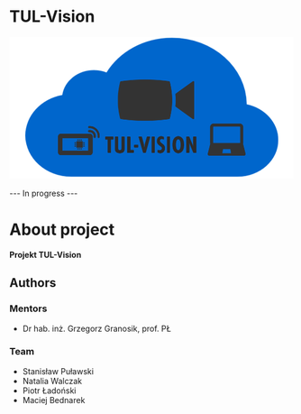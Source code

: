 # TUL-Vision

![Logo](files/logo-tul-vision.png)

--- In progress ---
# About project

**Projekt TUL-Vision** 

## Authors

### Mentors

* Dr hab. inż. Grzegorz Granosik, prof. PŁ

### Team

* Stanisław Puławski
* Natalia Walczak
* Piotr Ładoński
* Maciej Bednarek
